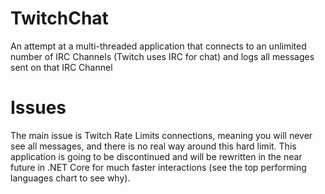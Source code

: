 # TwitchChat
An attempt at a multi-threaded application that connects to an unlimited number of IRC Channels (Twitch uses IRC for chat) and logs all messages sent on that IRC Channel

# Issues
The main issue is Twitch Rate Limits connections, meaning you will never see all messages, and there is no real way around this hard limit. This application is going to be discontinued and will be rewritten in the near future in .NET Core for much faster interactions (see the top performing languages chart to see why).
